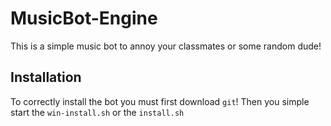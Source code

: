 # MusicBot-Engine
This is a simple music bot to annoy your classmates or some random dude!

## Installation
To correctly install the bot you must first download ```git```! Then you simple start the ```win-install.sh``` or the ```install.sh```
